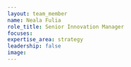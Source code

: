 ```yaml
---
layout: team_member
name: Neala Fulia
role_title: Senior Innovation Manager
focuses:
expertise_area: strategy
leadership: false
image:
---
```


